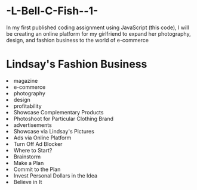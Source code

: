 # -L-Bell-C-Fish--1-
In my first published coding assignment using JavaScript (this code), I will be creating an online platform for my girlfriend to expand her photography, design, and fashion business to the world of e-commerce
<h1>Lindsay's Fashion Business</h1>
<u1>
	<li>magazine</li>
		<li>e-commerce</li>
		<li>photography</li>
		<li>design</li>
	<li>profitability</li>
		<li>Showcase Complementary Products</li>
			<li>Photoshoot for Particular Clothing Brand</li>
		<li>advertisements</li>
			<li>Showcase via Lindsay's Pictures</li>
			<li>Ads via Online Platform</li>
			<li>Turn Off Ad Blocker</li>
	<li>Where to Start?</li>
		<li>Brainstorm</li>
		<li>Make a Plan</li>
		<li>Commit to the Plan</li>
		<li>Invest Personal Dollars in the Idea</li>
		<li>Believe in It</li>
</ul>	
